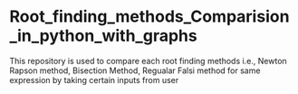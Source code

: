 # Root_finding_methods_Comparision_in_python_with_graphs
This repository is used to compare each root finding methods i.e., Newton Rapson method, Bisection Method, Regualar Falsi method for same expression by taking certain inputs from user
